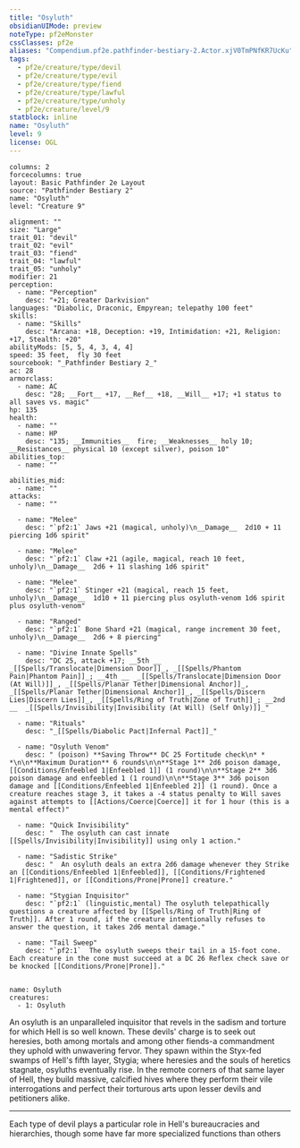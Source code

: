 ```yaml
---
title: "Osyluth"
obsidianUIMode: preview
noteType: pf2eMonster
cssClasses: pf2e
aliases: "Compendium.pf2e.pathfinder-bestiary-2.Actor.xjV0TmPNfKR7UcKu" 
tags:
  - pf2e/creature/type/devil
  - pf2e/creature/type/evil
  - pf2e/creature/type/fiend
  - pf2e/creature/type/lawful
  - pf2e/creature/type/unholy
  - pf2e/creature/level/9
statblock: inline
name: "Osyluth"
level: 9
license: OGL
---
```


```statblock
columns: 2
forcecolumns: true
layout: Basic Pathfinder 2e Layout
source: "Pathfinder Bestiary 2"
name: "Osyluth"
level: "Creature 9"

alignment: ""
size: "Large"
trait_01: "devil"
trait_02: "evil"
trait_03: "fiend"
trait_04: "lawful"
trait_05: "unholy"
modifier: 21
perception:
  - name: "Perception"
    desc: "+21; Greater Darkvision"
languages: "Diabolic, Draconic, Empyrean; telepathy 100 feet"
skills:
  - name: "Skills"
    desc: "Arcana: +18, Deception: +19, Intimidation: +21, Religion: +17, Stealth: +20"
abilityMods: [5, 5, 4, 3, 4, 4]
speed: 35 feet,  fly 30 feet
sourcebook: "_Pathfinder Bestiary 2_"
ac: 28
armorclass:
  - name: AC
    desc: "28; __Fort__ +17, __Ref__ +18, __Will__ +17; +1 status to all saves vs. magic"
hp: 135
health:
  - name: ""
  - name: HP
    desc: "135; __Immunities__  fire; __Weaknesses__ holy 10; __Resistances__ physical 10 (except silver), poison 10"
abilities_top:
  - name: ""

abilities_mid:
  - name: ""
attacks:
  - name: ""

  - name: "Melee"
    desc: "`pf2:1` Jaws +21 (magical, unholy)\n__Damage__  2d10 + 11 piercing 1d6 spirit"

  - name: "Melee"
    desc: "`pf2:1` Claw +21 (agile, magical, reach 10 feet, unholy)\n__Damage__  2d6 + 11 slashing 1d6 spirit"

  - name: "Melee"
    desc: "`pf2:1` Stinger +21 (magical, reach 15 feet, unholy)\n__Damage__  1d10 + 11 piercing plus osyluth-venom 1d6 spirit plus osyluth-venom"

  - name: "Ranged"
    desc: "`pf2:1` Bone Shard +21 (magical, range increment 30 feet, unholy)\n__Damage__  2d6 + 8 piercing"

  - name: "Divine Innate Spells"
    desc: "DC 25, attack +17; __5th __  _[[Spells/Translocate|Dimension Door]]_, _[[Spells/Phantom Pain|Phantom Pain]]_; __4th __  _[[Spells/Translocate|Dimension Door (At Will)]]_, _[[Spells/Planar Tether|Dimensional Anchor]]_, _[[Spells/Planar Tether|Dimensional Anchor]]_, _[[Spells/Discern Lies|Discern Lies]]_, _[[Spells/Ring of Truth|Zone of Truth]]_; __2nd __  _[[Spells/Invisibility|Invisibility (At Will) (Self Only)]]_"

  - name: "Rituals"
    desc: "_[[Spells/Diabolic Pact|Infernal Pact]]_"

  - name: "Osyluth Venom"
    desc: " (poison) **Saving Throw** DC 25 Fortitude check\n* * *\n\n**Maximum Duration** 6 rounds\n\n**Stage 1** 2d6 poison damage, [[Conditions/Enfeebled 1|Enfeebled 1]] (1 round)\n\n**Stage 2** 3d6 poison damage and enfeebled 1 (1 round)\n\n**Stage 3** 3d6 poison damage and [[Conditions/Enfeebled 1|Enfeebled 2]] (1 round). Once a creature reaches stage 3, it takes a -4 status penalty to Will saves against attempts to [[Actions/Coerce|Coerce]] it for 1 hour (this is a mental effect)"

  - name: "Quick Invisibility"
    desc: "  The osyluth can cast innate [[Spells/Invisibility|Invisibility]] using only 1 action."

  - name: "Sadistic Strike"
    desc: "  An osyluth deals an extra 2d6 damage whenever they Strike an [[Conditions/Enfeebled 1|Enfeebled]], [[Conditions/Frightened 1|Frightened]], or [[Conditions/Prone|Prone]] creature."

  - name: "Stygian Inquisitor"
    desc: "`pf2:1` (linguistic,mental) The osyluth telepathically questions a creature affected by [[Spells/Ring of Truth|Ring of Truth]]. After 1 round, if the creature intentionally refuses to answer the question, it takes 2d6 mental damage."

  - name: "Tail Sweep"
    desc: "`pf2:1`  The osyluth sweeps their tail in a 15-foot cone. Each creature in the cone must succeed at a DC 26 Reflex check save or be knocked [[Conditions/Prone|Prone]]."
 
```

```encounter-table
name: Osyluth
creatures:
  - 1: Osyluth
```



An osyluth is an unparalleled inquisitor that revels in the sadism and torture for which Hell is so well known. These devils' charge is to seek out heresies, both among mortals and among other fiends-a commandment they uphold with unwavering fervor. They spawn within the Styx-fed swamps of Hell's fifth layer, Stygia; where heresies and the souls of heretics stagnate, osyluths eventually rise. In the remote corners of that same layer of Hell, they build massive, calcified hives where they perform their vile interrogations and perfect their torturous arts upon lesser devils and petitioners alike.

* * *

Each type of devil plays a particular role in Hell's bureaucracies and hierarchies, though some have far more specialized functions than others
